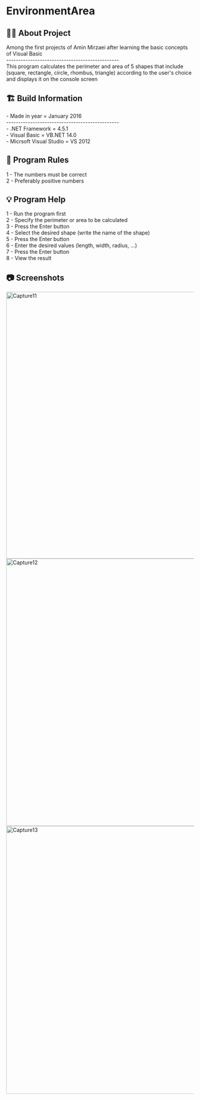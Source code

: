 # EnvironmentArea

<h2> 👨‍💻 About Project</h2>
Among the first projects of Amin Mirzaei after learning the basic concepts of Visual Basic <br />
----------------------------------------------- <br />
This program calculates the perimeter and area of ​​5 shapes that include (square, rectangle, circle, rhombus, triangle) according to the user's choice and displays it on the console screen <br />

<h2> 🏗 Build Information</h2>
- Made in year = January 2016 <br />
----------------------------------------------- <br />
- .NET Framework =  4.5.1 <br />
- Visual Basic = VB.NET 14.0 <br />
- Micrsoft Visual Studio = VS 2012 <br />


<h2> 📜 Program Rules</h2>
1 - The numbers must be correct<br />
2 - Preferably positive numbers <br />

<h2> 💡 Program Help</h2>
1 - Run the program first<br />
2 - Specify the perimeter or area to be calculated <br />
3 - Press the Enter button<br />
4 - Select the desired shape (write the name of the shape) <br />
5 - Press the Enter button<br />
6 - Enter the desired values ​​(length, width, radius, ...) <br />
7 - Press the Enter button<br />
8 - View the result

<h2>📷 Screenshots</h2>
<img width="715" alt="Capture11" src="https://github.com/user-attachments/assets/33d773a2-d636-4fed-a5cb-df37c9f554c6">
<img width="717" alt="Capture12" src="https://github.com/user-attachments/assets/9b3296c4-5606-453f-965d-d2c7680e1f7a">
<img width="718" alt="Capture13" src="https://github.com/user-attachments/assets/33bea65d-40e3-4e75-a82e-e81d1580e916">
